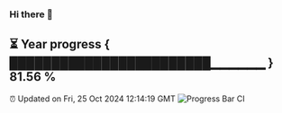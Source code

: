 ### Hi there 👋
⏳ Year progress { ████████████████████████▁▁▁▁▁▁ } 81.56 %
---
⏰ Updated on Fri, 25 Oct 2024 12:14:19 GMT
![Progress Bar CI](https://github.com/Moyi321/Moyi321/workflows/Progress%20Bar%20CI/badge.svg)
